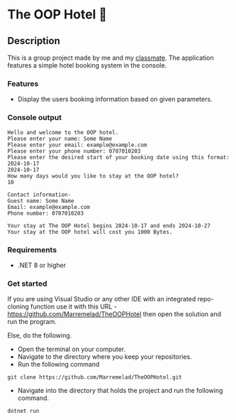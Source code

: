 # The OOP Hotel 🏢

## Description
This is a group project made by me and my [classmate](https://github.com/Anton-Dahlstrom). The application features a simple hotel booking system in the console.

### Features
* Display the users booking information based on given parameters.

### Console output
```console
Hello and welcome to the OOP hotel.
Please enter your name: Some Name
Please enter your email: example@example.com
Please enter your phone number: 0707010203
Please enter the desired start of your booking date using this format: 2024-10-17
2024-10-17
How many days would you like to stay at the OOP hotel?
10

Contact information-
Guest name: Some Name
Email: example@example.com
Phone number: 0707010203

Your stay at The OOP Hotel begins 2024-10-17 and ends 2024-10-27
Your stay at the OOP hotel will cost you 1000 Bytes.
```

### Requirements
* .NET 8 or higher

### Get started
If you are using Visual Studio or any other IDE with an integrated repo-cloning function use it with this URL - https://github.com/Marremelad/TheOOPHotel
then open the solution and run the program.

Else, do the following.
* Open the terminal on your computer.
* Navigate to the directory where you keep your repositories.
* Run the following command
```console
git clone https://github.com/Marremelad/TheOOPHotel.git        
```
* Navigate into the directory that holds the project and run the following command.
```console
dotnet run
```













